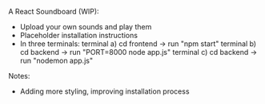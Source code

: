 A React Soundboard (WIP):

- Upload your own sounds and play them
- Placeholder installation instructions
- In three terminals:
  terminal a) cd frontend -> run "npm start"
  terminal b) cd backend -> run "PORT=8000 node app.js"
  terminal c) cd backend -> run "nodemon app.js"

Notes:
- Adding more styling, improving installation process
